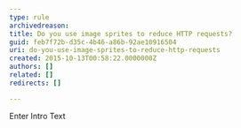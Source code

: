 ```yaml
---
type: rule
archivedreason: 
title: Do you use image sprites to reduce HTTP requests?
guid: feb7f72b-d35c-4b46-a86b-92ae10916504
uri: do-you-use-image-sprites-to-reduce-http-requests
created: 2015-10-13T00:58:22.0000000Z
authors: []
related: []
redirects: []

---
```



Enter Intro Text
<br><excerpt class='endintro'></excerpt><br>



